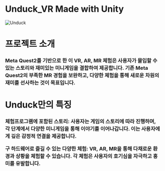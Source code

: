 # Unduck_VR Made with Unity

 ![Unduck](https://github.com/user-attachments/assets/5488a343-1f6e-443b-b21b-6c48b81bc194)

<h1>프로젝트 소개</h1>

<h3>Meta Quest2를 기반으로 한 이 VR, AR, MR 체험은 사용자가 몰입할 수 있는 스토리와 재미있는 미니게임을 결합하여 제공합니다. 기존 Meta Quest2의 부족한 MR 경험을 보완하고, 다양한 체험을 통해 새로운 차원의 재미를 선사하는 것이 목표입니다.</h3>


<h1>Unduck만의 특징</h1>

<h3>체험프로그램에 포함된 스토리: 사용자는 게임의 스토리에 따라 진행하며, 각 단계에서 다양한 미니게임을 통해 이야기를 이어나갑니다. 이는 사용자에게 깊은 감정적 연결을 제공합니다.

  
구 하드웨어로 즐길 수 있는 다양한 체험: VR, AR, MR을 통해 다채로운 환경과 상황을 체험할 수 있습니다. 각 체험은 사용자의 호기심을 자극하고 흥미를 유발합니다.</h3>
